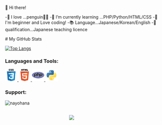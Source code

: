   👋 Hi there!
  
 -👀 I love ...penguin🐧🐧
 -🌱 I’m currently learning ...PHP/Python/HTML/CSS
 -💙 I'm beginner and Love coding!
 -📚 Language...Japanese/Korean/English
 -📖 qualification...Japanese teaching licence
<!---
Nayohana/Nayohana is a ✨ special ✨ repository because its `README.md` (this file) appears on your GitHub profile.
You can click the Preview link to take a look at your changes.
--->

<p align="left">
</p>
# My GitHub Stats


[![Top Langs](https://github-readme-stats.vercel.app/api/top-langs/?username=Nayohana&langs_count=8&theme=vue-dark&show_icons=true&layout=compact)](https://github.com/Nayohana/github-readme-stats)

<h3 align="left">Languages and Tools:</h3>
<p align="left"> <a href="https://www.w3schools.com/css/" target="_blank" rel="noreferrer"> <img src="https://raw.githubusercontent.com/devicons/devicon/master/icons/css3/css3-original-wordmark.svg" alt="css3" width="40" height="40"/> </a> <a href="https://www.w3.org/html/" target="_blank" rel="noreferrer"> <img src="https://raw.githubusercontent.com/devicons/devicon/master/icons/html5/html5-original-wordmark.svg" alt="html5" width="40" height="40"/> </a> <a href="https://www.php.net" target="_blank" rel="noreferrer"> <img src="https://raw.githubusercontent.com/devicons/devicon/master/icons/php/php-original.svg" alt="php" width="40" height="40"/> </a> <a href="https://www.python.org" target="_blank" rel="noreferrer"> <img src="https://raw.githubusercontent.com/devicons/devicon/master/icons/python/python-original.svg" alt="python" width="40" height="40"/> </a> </p>

<p align="left">
</p>

<h3 align="left">Support:</h3>
<p><a href="https://www.buymeacoffee.com/nayohana"> <img align="left" src="https://cdn.buymeacoffee.com/buttons/v2/default-yellow.png" height="50" width="210" alt="nayohana" /></a></p><br><br>


![](./profile-3d-contrib/profile-green-animate.svg)


